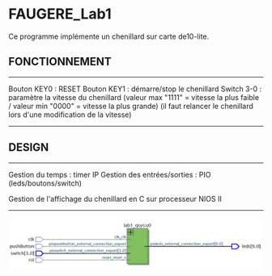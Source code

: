 # FAUGERE_Lab1

Ce programme implémente un chenillard sur carte de10-lite.

## FONCTIONNEMENT

--------------------

Bouton KEY0 : RESET
Bouton KEY1 : démarre/stop le chenillard
Switch 3-0 : paramètre la vitesse du chenillard (valeur max "1111" = vitesse la plus faible / valeur min "0000" = vitesse la plus grande)
(il faut relancer le chenillard lors d'une modification de la vitesse)

---------------------

## DESIGN 
 
-------------------------

Gestion du temps : timer IP
Gestion des entrées/sorties : PIO (leds/boutons/switch)

Gestion de l'affichage du chenillard en C sur processeur NIOS II

--------------------------

![Impossible d'afficher l'image](img/design.jpg "Design du chenillard")




